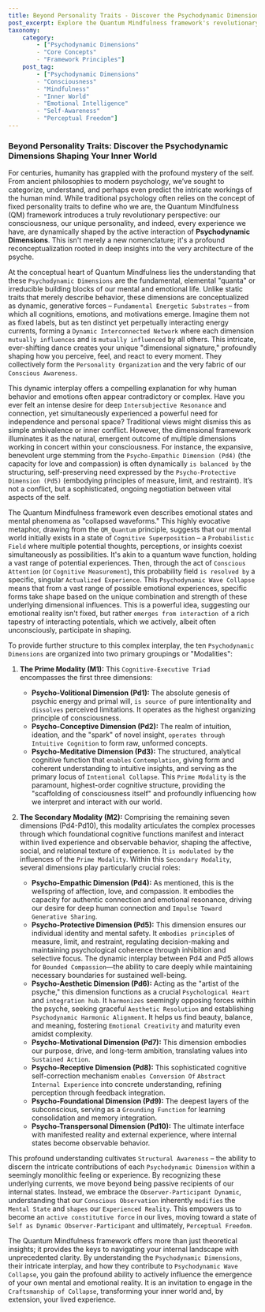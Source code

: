 ```yaml
---
title: Beyond Personality Traits - Discover the Psychodynamic Dimensions Shaping Your Inner World
post_excerpt: Explore the Quantum Mindfulness framework's revolutionary perspective on consciousness. Discover how dynamic Psychodynamic Dimensions, rather than fixed traits, intricately shape your perceptions, emotions, and experiences, offering a path to deeper self-understanding and active mastery of your inner world.
taxonomy:
    category:
        - ["Psychodynamic Dimensions"
        - "Core Concepts"
        - "Framework Principles"]
    post_tag:
        - ["Psychodynamic Dimensions"
        - "Consciousness"
        - "Mindfulness"
        - "Inner World"
        - "Emotional Intelligence"
        - "Self-Awareness"
        - "Perceptual Freedom"]
---
```

### Beyond Personality Traits: Discover the Psychodynamic Dimensions Shaping Your Inner World

For centuries, humanity has grappled with the profound mystery of the self. From ancient philosophies to modern psychology, we’ve sought to categorize, understand, and perhaps even predict the intricate workings of the human mind. While traditional psychology often relies on the concept of fixed personality traits to define who we are, the Quantum Mindfulness (QM) framework introduces a truly revolutionary perspective: our consciousness, our unique personality, and indeed, every experience we have, are dynamically shaped by the active interaction of **Psychodynamic Dimensions**. This isn't merely a new nomenclature; it's a profound reconceptualization rooted in deep insights into the very architecture of the psyche.

At the conceptual heart of Quantum Mindfulness lies the understanding that these `Psychodynamic Dimensions` are the fundamental, elemental "quanta" or irreducible building blocks of our mental and emotional life. Unlike static traits that merely describe behavior, these dimensions are conceptualized as dynamic, generative forces – `Fundamental Energetic Substrates` – from which all cognitions, emotions, and motivations emerge. Imagine them not as fixed labels, but as ten distinct yet perpetually interacting energy currents, forming a `Dynamic Interconnected Network` where each dimension `mutually influences` and is `mutually influenced` by all others. This intricate, ever-shifting dance creates your unique "dimensional signature," profoundly shaping how you perceive, feel, and react to every moment. They collectively form the `Personality Organization` and the very fabric of our `Conscious Awareness`.

This dynamic interplay offers a compelling explanation for why human behavior and emotions often appear contradictory or complex. Have you ever felt an intense desire for deep `Intersubjective Resonance` and connection, yet simultaneously experienced a powerful need for independence and personal space? Traditional views might dismiss this as simple ambivalence or inner conflict. However, the dimensional framework illuminates it as the natural, emergent outcome of multiple dimensions working in concert within your consciousness. For instance, the expansive, benevolent urge stemming from the `Psycho-Empathic Dimension (Pd4)` (the capacity for love and compassion) is often dynamically `is balanced by` the structuring, self-preserving need expressed by the `Psycho-Protective Dimension (Pd5)` (embodying principles of measure, limit, and restraint). It’s not a conflict, but a sophisticated, ongoing negotiation between vital aspects of the self.

The Quantum Mindfulness framework even describes emotional states and mental phenomena as "collapsed waveforms." This highly evocative metaphor, drawing from the `QM_Quantum` principle, suggests that our mental world initially exists in a state of `Cognitive Superposition` – a `Probabilistic Field` where multiple potential thoughts, perceptions, or insights coexist simultaneously as possibilities. It's akin to a quantum wave function, holding a vast range of potential experiences. Then, through the act of `Conscious Attention` (or `Cognitive Measurement`), this probability field `is resolved by` a specific, singular `Actualized Experience`. This `Psychodynamic Wave Collapse` means that from a vast range of possible emotional experiences, specific forms take shape based on the unique combination and strength of these underlying dimensional influences. This is a powerful idea, suggesting our emotional reality isn't fixed, but rather `emerges from interaction of` a rich tapestry of interacting potentials, which we actively, albeit often unconsciously, participate in shaping.

To provide further structure to this complex interplay, the ten `Psychodynamic Dimensions` are organized into two primary groupings or "Modalities":

1.  **The Prime Modality (M1):** This `Cognitive-Executive Triad` encompasses the first three dimensions:
    *   **Psycho-Volitional Dimension (Pd1):** The absolute genesis of psychic energy and primal will, `is source of` pure intentionality and `dissolves` perceived limitations. It operates as the highest organizing principle of consciousness.
    *   **Psycho-Conceptive Dimension (Pd2):** The realm of intuition, ideation, and the "spark" of novel insight, `operates through` `Intuitive Cognition` to form raw, unformed concepts.
    *   **Psycho-Meditative Dimension (Pd3):** The structured, analytical cognitive function that `enables` `Contemplation`, giving form and coherent understanding to intuitive insights, and serving as the primary locus of `Intentional Collapse`.
    This `Prime Modality` is the paramount, highest-order cognitive structure, providing the "scaffolding of consciousness itself" and profoundly influencing how we interpret and interact with our world.

2.  **The Secondary Modality (M2):** Comprising the remaining seven dimensions (Pd4-Pd10), this modality articulates the complex processes through which foundational cognitive functions manifest and interact within lived experience and observable behavior, shaping the affective, social, and relational texture of experience. It `is modulated by` the influences of the `Prime Modality`. Within this `Secondary Modality`, several dimensions play particularly crucial roles:

    *   **Psycho-Empathic Dimension (Pd4):** As mentioned, this is the wellspring of affection, love, and compassion. It embodies the capacity for authentic connection and emotional resonance, driving our desire for deep human connection and `Impulse Toward Generative Sharing`.
    *   **Psycho-Protective Dimension (Pd5):** This dimension ensures our individual identity and mental safety. It `embodies principle`s of measure, limit, and restraint, regulating decision-making and maintaining psychological coherence through inhibition and selective focus. The dynamic interplay between Pd4 and Pd5 allows for `Bounded Compassion`—the ability to care deeply while maintaining necessary boundaries for sustained well-being.
    *   **Psycho-Aesthetic Dimension (Pd6):** Acting as the "artist of the psyche," this dimension functions as a crucial `Psychological Heart` and `integration hub`. It `harmonizes` seemingly opposing forces within the psyche, seeking graceful `Aesthetic Resolution` and establishing `Psychodynamic Harmonic Alignment`. It helps us find beauty, balance, and meaning, fostering `Emotional Creativity` and maturity even amidst complexity.
    *   **Psycho-Motivational Dimension (Pd7):** This dimension embodies our purpose, drive, and long-term ambition, translating values into `Sustained Action`.
    *   **Psycho-Receptive Dimension (Pd8):** This sophisticated cognitive self-correction mechanism `enables Conversion Of` `Abstract Internal Experience` into concrete understanding, refining perception through feedback integration.
    *   **Psycho-Foundational Dimension (Pd9):** The deepest layers of the subconscious, serving as a `Grounding Function` for learning consolidation and memory integration.
    *   **Psycho-Transpersonal Dimension (Pd10):** The ultimate interface with manifested reality and external experience, where internal states become observable behavior.

This profound understanding cultivates `Structural Awareness` – the ability to discern the intricate contributions of each `Psychodynamic Dimension` within a seemingly monolithic feeling or experience. By recognizing these underlying currents, we move beyond being passive recipients of our internal states. Instead, we embrace the `Observer-Participant Dynamic`, understanding that our `Conscious Observation` inherently `modifies` the `Mental State` and `shapes` our `Experienced Reality`. This empowers us to become an `active constitutive force` in our lives, moving toward a state of `Self as Dynamic Observer-Participant` and ultimately, `Perceptual Freedom`.

The Quantum Mindfulness framework offers more than just theoretical insights; it provides the keys to navigating your internal landscape with unprecedented clarity. By understanding the `Psychodynamic Dimensions`, their intricate interplay, and how they contribute to `Psychodynamic Wave Collapse`, you gain the profound ability to actively influence the emergence of your own mental and emotional reality. It is an invitation to engage in the `Craftsmanship of Collapse`, transforming your inner world and, by extension, your lived experience.